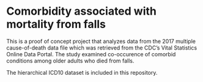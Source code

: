 # Comorbidity associated with mortality from falls
This is a proof of concept project that analyzes data from the 2017 multiple cause-of-death data file which was retrieved from the CDC’s Vital Statistics Online Data Portal.  The study examined co-occurence of comorbid conditions among older adults who died from falls.

The hierarchical ICD10 dataset is included in this repository. 
